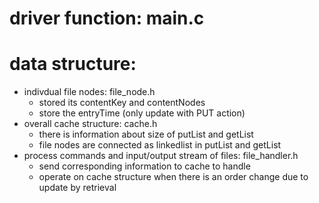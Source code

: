 

# driver function: main.c
# data structure:
- indivdual file nodes: file_node.h
    - stored its contentKey and contentNodes 
    - store the entryTime (only update with PUT action)   
- overall cache structure: cache.h
    - there is information about size of putList and getList
    - file nodes are connected as linkedlist in putList and getList 
- process commands and input/output stream of files: file_handler.h
    - send corresponding information to cache to handle 
    - operate on cache structure when there is an order change
      due to update by retrieval